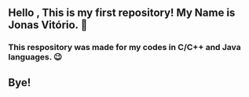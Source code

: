 ## Hello , This is my first repository! My Name is Jonas Vitório.  👋

###  This respository was made for my codes in C/C++ and Java languages. 😉 

## Bye!
